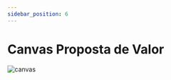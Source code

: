 ```yaml
---
sidebar_position: 6
---
```


# Canvas Proposta de Valor

![canvas](/img/value-proposition-canvas.jpg)